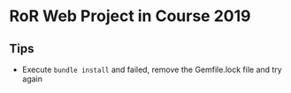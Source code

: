 # RoR Web Project in Course 2019

## Tips

- Execute `bundle install` and failed, remove the Gemfile.lock file and try again